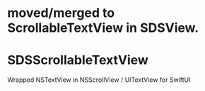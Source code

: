 # moved/merged to ScrollableTextView in SDSView.

# SDSScrollableTextView

Wrapped NSTextView in NSScrollView / UITextView for SwiftUI
